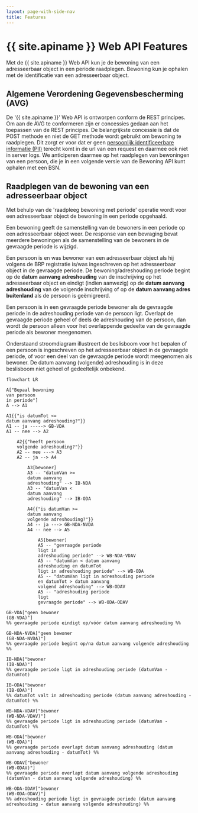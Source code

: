 ```yaml
---
layout: page-with-side-nav
title: Features
---
```


# {{ site.apiname }} Web API Features

Met de {{ site.apiname }} Web API kun je de bewoning van een adresseerbaar object in een periode raadplegen. Bewoning kun je ophalen met de identificatie van een adresseerbaar object.

## Algemene Verordening Gegevensbescherming (AVG)

De '{{ site.apiname }}' Web API is ontworpen conform de REST principes. Om aan de AVG te conformeren zijn er concessies gedaan aan het toepassen van de REST principes. De belangrijkste concessie is dat de POST methode en niet de GET methode wordt gebruikt om bewoning te raadplegen. Dit zorgt er voor dat er geen [persoonlijk identificeerbare informatie (PII)](https://piwikpro.nl/blog/pii-niet-pii-en-persoonsgegevens/) terecht komt in de url van een request en daarmee ook niet in server logs. We anticiperen daarmee op het raadplegen van bewoningen van een persoon, die je in een volgende versie van de Bewoning API kunt ophalen met een BSN.

## Raadplegen van de bewoning van een adresseerbaar object

Met behulp van de 'raadpleeg bewoning met periode' operatie wordt voor een adresseerbaar object de bewoning in een periode opgehaald.

Een bewoning geeft de samenstelling van de bewoners in een periode op een adresseerbaar object weer. De response van een bevraging bevat meerdere bewoningen als de samenstelling van de bewoners in de gevraagde periode is wijzigd.

Een persoon is en was bewoner van een adresseerbaar object als hij volgens de BRP registratie is/was ingeschreven op het adresseerbaar object in de gevraagde periode. De bewoning/adreshouding periode begint op de **datum aanvang adreshouding** van de inschrijving op het adresseerbaar object en eindigt (indien aanwezig) op de **datum aanvang adreshouding** van de volgende inschrijving of op de **datum aanvang adres buitenland** als de persoon is geëmigreerd.

Een persoon is in een gevraagde periode bewoner als de gevraagde periode in de adreshouding periode van de persoon ligt. Overlapt de gevraagde periode geheel of deels de adreshouding van de persoon, dan wordt de persoon alleen voor het overlappende gedeelte van de gevraagde periode als bewoner meegenomen.

Onderstaand stroomdiagram illustreert de beslisboom voor het bepalen of een persoon is ingeschreven op het adresseerbaar object in de gevraagde periode, of voor een deel van de gevraagde periode wordt meegenomen als bewoner. De datum aanvang (volgende) adreshouding is in deze beslisboom niet geheel of gedeeltelijk onbekend.

```mermaid
flowchart LR

A["Bepaal bewoning
van persoon
in periode"]
A --> A1

A1{{"is datumTot <=
datum aanvang adreshouding?"}}
A1 -- ja -----> GB-VDA
A1 -- nee --> A2

    A2{{"heeft persoon
    volgende adreshouding?"}}
    A2 -- nee ---> A3
    A2 -- ja --> A4

        A3[bewoner]
        A3 -- "datumVan >=
        datum aanvang
        adreshouding" --> IB-NDA
        A3 -- "datumVan <
        datum aanvang
        adreshouding" --> IB-ODA

        A4{{"is datumVan >=
        datum aanvang
        volgende adreshouding?"}}
        A4 -- ja ---> GB-NDA-NVDA
        A4 -- nee --> A5

            A5[bewoner]
            A5 -- "gevraagde periode
            ligt in
            adreshouding periode" --> WB-NDA-VDAV
            A5 -- "datumVan < datum aanvang
            adreshouding en datumTot
            ligt in adreshouding periode" --> WB-ODA
            A5 -- "datumVan ligt in adreshouding periode
            en datumTot > datum aanvang
            volgend adreshouding" --> WB-ODAV
            A5 -- "adreshouding periode
            ligt
            gevraagde periode" --> WB-ODA-ODAV

GB-VDA["geen bewoner
(GB-VDA)"]
%% gevraagde periode eindigt op/vóór datum aanvang adreshouding %%

GB-NDA-NVDA["geen bewoner
(GB-NDA-NVDA)"]
%% gevraagde periode begint op/na datum aanvang volgende adreshouding %%

IB-NDA["bewoner
(IB-NDA)"]
%% gevraagde periode ligt in adreshouding periode (datumVan - datumTot)

IB-ODA["bewoner
(IB-ODA)"]
%% datumTot valt in adreshouding periode (datum aanvang adreshouding - datumTot) %%

WB-NDA-VDAV["bewoner
(WB-NDA-VDAV)"]
%% gevraagde periode ligt in adreshouding periode (datumVan - datumTot) %%

WB-ODA["bewoner
(WB-ODA)"]
%% gevraagde periode overlapt datum aanvang adreshouding (datum aanvang adreshouding - datumTot) %%

WB-ODAV["bewoner
(WB-ODAV)"]
%% gevraagde periode overlapt datum aanvang volgende adreshouding (datumVan - datum aanvang volgende adreshouding) %%

WB-ODA-ODAV["bewoner
(WB-ODA-ODAV)"]
%% adreshouding periode ligt in gevraagde periode (datum aanvang adreshouding - datum aanvang volgende adreshouding) %%
```
